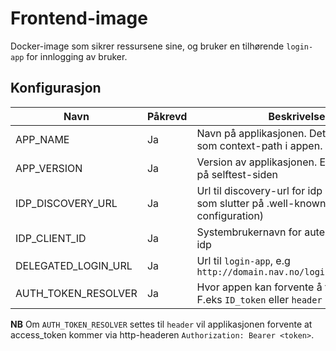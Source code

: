 # Frontend-image

Docker-image som sikrer ressursene sine, og bruker en tilhørende `login-app` for innlogging av bruker.

## Konfigurasjon
| Navn | Påkrevd | Beskrivelse |
|------|---------|-------------|
| APP_NAME | Ja | Navn på applikasjonen. Dette vil bli brukt som context-path i appen. |
| APP_VERSION | Ja | Version av applikasjonen. Er bare synlig på selftest-siden |
| IDP_DISCOVERY_URL | Ja | Url til discovery-url for idp (typisk noe som slutter på .well-known/openid-configuration) |
| IDP_CLIENT_ID | Ja | Systembrukernavn for autentisering mot idp |
| DELEGATED_LOGIN_URL | Ja | Url til `login-app`, e.g `http://domain.nav.no/loginapp/api/start` |
| AUTH_TOKEN_RESOLVER | Ja | Hvor appen kan forvente å finne ID_token. F.eks `ID_token` eller `header` |

**NB** Om `AUTH_TOKEN_RESOLVER` settes til `header` vil applikasjonen forvente at access_token kommer via
http-headeren `Authorization: Bearer <token>`.

